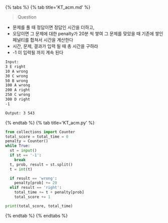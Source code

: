 {% tabs %}
{% tab title='KT_acm.md' %}

> Question

* 문제를 풀 때 정답이면 정답인 시간을 더하고,
* 오답이면 그 문제에 대한 penalty가 20분 씩 쌓여 그 문제를 맞았을 때 기존에 쌓인 페널티를 합쳐서 시간을 계산한다
* 시간, 문제, 결과가 입력 될 때 총 시간을 구하라
* -1 이 입력될 까지 계속 된다

```txt
Input:
3 E right
10 A wrong
30 C wrong
50 B wrong
100 A wrong
200 A right
250 C wrong
300 D right
-1

Output: 3 543
```

{% endtab %}
{% tab title='KT_acm.py' %}

```py
from collections import Counter
total_score = total_time = 0
penalty = Counter()
while True:
  st = input()
  if st == '-1':
    break
  t, prob, result = st.split()
  t = int(t)

  if result == 'wrong':
    penalty[prob] += 20
  elif result == 'right':
    total_time += t + penalty[prob]
    total_score += 1

print(total_score, total_time)
```

{% endtab %}
{% endtabs %}
